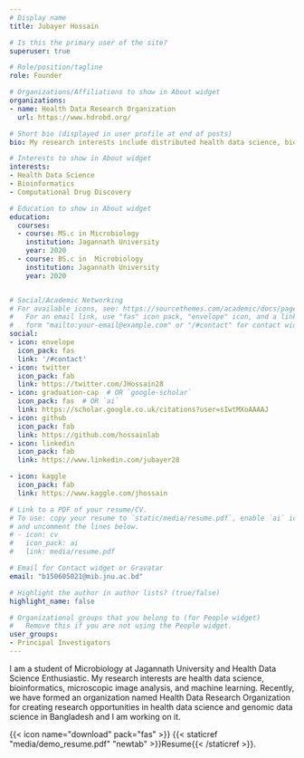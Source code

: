 ```yaml
---
# Display name
title: Jubayer Hossain

# Is this the primary user of the site?
superuser: true

# Role/position/tagline
role: Founder

# Organizations/Affiliations to show in About widget
organizations:
- name: Health Data Research Organization
  url: https://www.hdrobd.org/

# Short bio (displayed in user profile at end of posts)
bio: My research interests include distributed health data science, bioinformatics, computational drug discovery and machine learning.

# Interests to show in About widget
interests:
- Health Data Science
- Bioinformatics
- Computational Drug Discovery

# Education to show in About widget
education:
  courses:
  - course: MS.c in Microbiology
    institution: Jagannath University
    year: 2020
  - course: BS.c in  Microbiology
    institution: Jagannath University
    year: 2020


# Social/Academic Networking
# For available icons, see: https://sourcethemes.com/academic/docs/page-builder/#icons
#   For an email link, use "fas" icon pack, "envelope" icon, and a link in the
#   form "mailto:your-email@example.com" or "/#contact" for contact widget.
social:
- icon: envelope
  icon_pack: fas
  link: '/#contact'
- icon: twitter
  icon_pack: fab
  link: https://twitter.com/JHossain28
- icon: graduation-cap  # OR `google-scholar`
  icon_pack: fas  # OR `ai`
  link: https://scholar.google.co.uk/citations?user=sIwtMXoAAAAJ
- icon: github
  icon_pack: fab
  link: https://github.com/hossainlab
- icon: linkedin
  icon_pack: fab
  link: https://www.linkedin.com/jubayer28

- icon: kaggle
  icon_pack: fab
  link: https://www.kaggle.com/jhossain

# Link to a PDF of your resume/CV.
# To use: copy your resume to `static/media/resume.pdf`, enable `ai` icons in `params.toml`,
# and uncomment the lines below.
# - icon: cv
#   icon_pack: ai
#   link: media/resume.pdf

# Email for Contact widget or Gravatar
email: "b150605021@mib.jnu.ac.bd"

# Highlight the author in author lists? (true/false)
highlight_name: false

# Organizational groups that you belong to (for People widget)
#   Remove this if you are not using the People widget.
user_groups:
- Principal Investigators
---
```


I am a student of Microbiology at Jagannath University and Health Data Science Enthusiastic. My research interests are health data science, bioinformatics, microscopic image analysis, and machine learning. Recently, we have formed an organization named Health Data Research Organization for creating research opportunities in health data science and genomic data science in Bangladesh and I am working on it.

{{< icon name="download" pack="fas" >}} {{< staticref "media/demo_resume.pdf" "newtab" >}}Resume{{< /staticref >}}.

